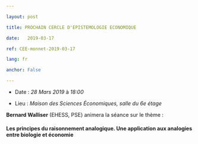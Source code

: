 ```yaml
---

layout: post

title: PROCHAIN CERCLE D'EPISTEMOLOGIE ECONOMIQUE

date:   2019-03-17

ref: CEE-monnet-2019-03-17

lang: fr

anchor: False

---
```




* Date : *28 Mars 2019* à *18:00*

* Lieu : *Maison des Sciences Économiques, salle du 6e étage*



**Bernard Walliser** (EHESS, PSE) animera la séance sur le thème : 



#### **Les principes du raisonnement analogique. Une application aux analogies entre biologie et économie**
